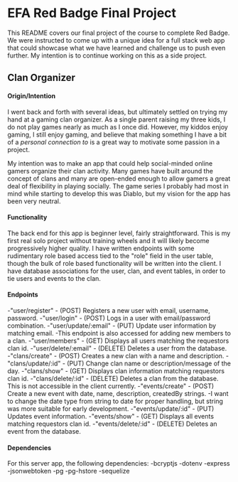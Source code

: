 # EFA Red Badge Final Project
This README covers our final project of the course to complete Red Badge. We were instructed to come up with a unique idea for a full stack web app that could showcase what we have learned and challenge us to push even further. My intention is to continue working on this as a side project.

## Clan Organizer
#### Origin/Intention
I went back and forth with several ideas, but ultimately settled on trying my hand at a gaming clan organizer. As a single parent raising my three kids, I do not play games nearly as much as I once did. However, my kiddos enjoy gaming, I still enjoy gaming, and believe that making something I have a bit of a *personal connection to* is a great way to motivate some passion in a project.

My intention was to make an app that could help social-minded online gamers organize their clan activity. Many games have built around the concept of clans and many are open-ended enough to allow gamers a great deal of flexibility in playing socially. The game series I probably had most in mind while starting to develop this was Diablo, but my vision for the app has been very neutral.

#### Functionality
The back end for this app is beginner level, fairly straightforward. This is my first real solo project without training wheels and it will likely become progressively higher quality. I have written endpoints with some rudimentary role based access tied to the "role" field in the user table, though the bulk of role based functionality will be written into the client. I have database associations for the user, clan, and event tables, in order to tie users and events to the clan.

#### Endpoints
-"user/register" - (POST) Registers a new user with email, username, password.
-"user/login" - (POST) Logs in a user with email/password combination.
-"user/update/:email" - (PUT) Update user information by matching email.
  -This endpoint is also accessed for adding new members to a clan.
-"user/members" - (GET) Displays all users matching the requestors clan id.
-"user/delete/:email" - (DELETE) Deletes a user from the database.
-"clans/create" - (POST) Creates a new clan with a name and description.
-"clans/update/:id" - (PUT) Change clan name or description/message of the day.
-"clans/show" - (GET) Displays clan information matching requestors clan id.
-"clans/delete/:id" - (DELETE) Deletes a clan from the database. This is not accessible in the client currently.
-"events/create" - (POST) Create a new event with date, name, description, createdBy strings.
  -I want to change the date type from string to date for proper handling, but string was more suitable for early development.
-"events/update/:id" - (PUT) Updates event information.
-"events/show" - (GET) Displays all events matching requestors clan id.
-"events/delete/:id" - (DELETE) Deletes an event from the database.

#### Dependencies
For this server app, the following dependencies:
-bcryptjs
-dotenv
-express
-jsonwebtoken
-pg
-pg-hstore
-sequelize